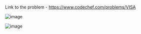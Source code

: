 Link to the problem - https://www.codechef.com/problems/VISA


![image](https://github.com/Haleshot/Competitive-Programming/assets/57552973/e7a5ae68-2b1a-48eb-969f-fef4d3e629ab)



![image](https://github.com/Haleshot/Competitive-Programming/assets/57552973/ffe59994-e74e-440f-84de-85bb8db62114)
